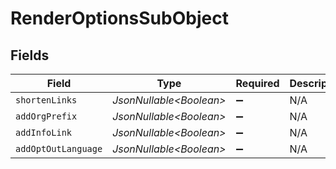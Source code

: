 # RenderOptionsSubObject


## Fields

| Field                    | Type                     | Required                 | Description              | Example                  |
| ------------------------ | ------------------------ | ------------------------ | ------------------------ | ------------------------ |
| `shortenLinks`           | *JsonNullable\<Boolean>* | :heavy_minus_sign:       | N/A                      | true                     |
| `addOrgPrefix`           | *JsonNullable\<Boolean>* | :heavy_minus_sign:       | N/A                      | true                     |
| `addInfoLink`            | *JsonNullable\<Boolean>* | :heavy_minus_sign:       | N/A                      | true                     |
| `addOptOutLanguage`      | *JsonNullable\<Boolean>* | :heavy_minus_sign:       | N/A                      |                          |